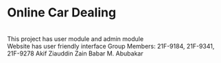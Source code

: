 <h1><b>Online Car Dealing</b></h1> <br>
This project has user module and admin module <br>
Website has user friendly interface
Group Members:
21F-9184, 21F-9341, 21F-9278
Akif Ziauddin
Zain Babar
M. Abubakar
